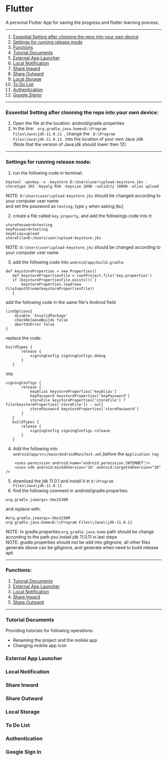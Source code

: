 # Flutter

A personal Flutter App for saving the progress and flutter learning process.

---
1. [Essential Setting after clonning the repo into your own device](#essential-setting-after-clonning-the-repo-into-your-own-device)
2. [Settings for running release mode](#settings-for-running-release-mode)
3. [Functions](#functions)
4. [Tutorial Documents](#tutorial-documents)
5. [External App Launcher](#external-app-launcher)
6. [Local Notification](#local-notification)
7. [Share Inward](#share-inward)
8. [Share Outward](#share-outward)
9. [Local Storage](#local-storage)
10. [To Do List](#to-do-list)
11. [Authentication](#authentication)
12. [Google Signin](#google-sign-in)
---
### Essential Setting after clonning the repo into your own device:
1. Open the file at the location: android/gradle.properties
2. In the line: <code> org.gradle.java.home=D:\\Program Files\\Java\\jdk-11.0.11 </code>, change the <code> D:\\Program Files\\Java\\jdk-11.0.11 </code> into the location of your own Java Jdk  
(Note that the version of Java jdk should lower then 12)
---

### Settings for running release mode:
1. run the following code in terminal:
```temrinal
keytool -genkey -v -keystore D:\Users\user\upload-keystore.jks -storetype JKS -keyalg RSA -keysize 2048 -validity 10000 -alias upload
```
NOTE: <code>D:\Users\user\upload-keystore.jks</code> should be changed according to your computer user name  
and set the password as <code>testing</code>, type <code>y</code> when asking [<code>No</code>]  

2. create a file called <code>key.property</code>, and add the followings code into it:
```
storePassword=testing
keyPassword=testing
keyAlias=upload
storeFile=D:/Users/user/upload-keystore.jks
```
NOTE: <code>D:\Users\user\upload-keystore.jks</code> should be changed according to your computer user name  

3. add the following code into <code>android/app/build.gradle</code>:
```
def keystoreProperties = new Properties()
   def keystorePropertiesFile = rootProject.file('key.properties')
   if (keystorePropertiesFile.exists()) {
       keystoreProperties.load(new FileInputStream(keystorePropertiesFile))
   }
```
add the following code in the same file's Android field  
```
lintOptions{
    disable 'InvalidPackage'
    checkReleaseBuilds false
    abortOnError false
}
```
replace the code:  
```
buildTypes {
       release {
           signingConfig signingConfigs.debug
       }
   }
```
into  
```
signingConfigs {
       release {
           keyAlias keystoreProperties['keyAlias']
           keyPassword keystoreProperties['keyPassword']
           storeFile keystoreProperties['storeFile'] ? file(keystoreProperties['storeFile']) : null
           storePassword keystoreProperties['storePassword']
       }
   }
   buildTypes {
       release {
           signingConfig signingConfigs.release
       }
   }
```
4. Add the following into <code>android/app/src/main/AndroidManifest.xml</code>,before the <code>Application tag</code>  
```
    <uses-permission android:name="android.permission.INTERNET"/>
    <uses-sdk android:minSdkVersion="16" android:targetSdkVersion="30" />
```
5. download the jdk 11.0.1 and install it in <code>D:\Program Files\Java\jdk-11.0.11</code>  
6. find the following comment in android/gradle.properties:  
```
org.gradle.jvmargs=-Xmx1536M
```
and replace with:  
```
#org.gradle.jvmargs=-Xmx1536M
org.gradle.java.home=D:\\Program Files\\Java\\jdk-11.0.11
```
NOTE: In gradle.properties:<code>org.gradle.java.home</code> path should be change according to the path you install jdk 11.0.11 in last steps  
NOTE: gradle.properties should not be add into gitignore, all other files generate above can be gitignore, and generate when need to build release apk

---
### Functions:

1. [Tutorial Documents](#TutorialDocuments)
2. [External App Launcher](#ExternalAppLauncher)
3. [Local Notification](#LocalNotification)
4. [Share Inward](#ShareInward)
5. [Share Outward](#ShareOutward)

---
### Tutorial Documents

Providing tutorials for following operations:  
+ Renaming the project and the mobile app
+ Changing mobile app icon  


### External App Launcher

### Local Notification

### Share Inward

### Share Outward

### Local Storage

### To Do List

### Authentication

### Google Sign In